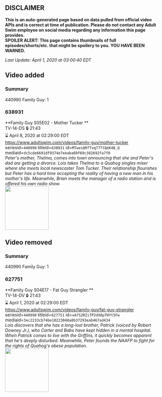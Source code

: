 ## DISCLAIMER
**This is an auto-generated page based on data pulled from official video APIs and is correct at time of publication. Please do not contact any Adult Swim employee on social media regarding any information this page provides.**  
**SPOILER ALERT: This page contains thumbnails of full episodes/shorts/etc. that might be spoilery to you. YOU HAVE BEEN WARNED.**  

_Last Update: April 1, 2020 at 03:00:40 EDT_
## Video added
### Summary
440990 Family Guy: 1  
### 638931
**Family Guy S05E02 - Mother Tucker **  
TV-14-DS 🔒 21:43  
⌛ April 8, 2020 at 02:29:00 EDT  
https://www.adultswim.com/videos/family-guy/mother-tucker  
seriesid=`440990` titleid=`638931` id=`MTwesQRfTvq77TtQeK4B_Q` mediaid=`dc5cde6691df9374e7eeaba69f69c382692fa7f0`  
_Peter's mother, Thelma, comes into town announcing that she and Peter's dad are getting a divorce.  Lois takes Thelma to a Quahog singles mixer where she meets local newscaster Tom Tucker.  Their relationship flourishes but Peter has a hard time accepting the reality of having a new man in his mother's life.
Meanwhile, Brian meets the manager of a radio station and is offered his own radio show._  
<a href="https://i.cdn.turner.com/asfix/repository//8a25c3920eaf5fa6010eaffb99c438bf/thumbnail_4944756086532748876.jpg"><img src="https://i.cdn.turner.com/asfix/repository//8a25c3920eaf5fa6010eaffb99c438bf/thumbnail_4944756086532748876.jpg" height="144px" /></a>
## Video removed
### Summary
440990 Family Guy: 1  
### 627751
**Family Guy S04E17 - Fat Guy Strangler **  
TV-14-DV 🔒 21:43  
⌛ April 1, 2020 at 02:29:00 EDT  
https://www.adultswim.com/videos/family-guy/fat-guy-strangler  
seriesid=`440990` titleid=`627751` id=`xA7S2RZiTP2dX0pTHYt5Fw` mediaid=`3ec2233cb74be10223048a0b37293eab467ad434`  
_Lois discovers that she has a long-lost brother, Patrick (voiced by Robert Downey Jr.), who Carter and Babs have kept hidden in a mental hospital.  When Patrick comes to live with the Griffins, it quickly becomes apparent that he's deeply disturbed.
Meanwhile, Peter founds the NAAFP to fight for the rights of Quahog's obese population._  
<a href="https://i.cdn.turner.com/asfix/repository//8a25c3920eaf5fa6010eaffb99c438bf/thumbnail_1537851185781296138.jpg"><img src="https://i.cdn.turner.com/asfix/repository//8a25c3920eaf5fa6010eaffb99c438bf/thumbnail_1537851185781296138.jpg" height="144px" /></a>
